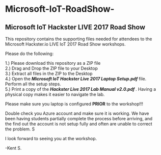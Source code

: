 # Microsoft-IoT-RoadShow-
<h2>Microsoft IoT Hackster LIVE 2017 Road Show</h2>

This repository contains the supporting files needed for attendees to the Microsoft Hackster.io LIVE IoT 2017 Road Show workshops.

Please do the following:

1.) Please download this repository as a ZIP file<BR>
2.) Drag and Drop the ZIP file to your Desktop<BR>
3.) Extract all files in the ZIP to the Desktop<BR>
4.) Open the <I><B>Microsoft IoT Hackster Live 2017 Laptop Setup.pdf</I></B> file. Perform all the setup steps.<br>
5.) Print a copy of the <I><b>Hackster Live 2017 Lab Manual v2.0.pdf </I></b>. Having a physical copy makes it easier to navigate the lab.

Please make sure you laptop is configured <B>PRIOR</B> to the workshop!!!

Double check you Azure account and make sure it is working. We have been having students partially complete the process before arriving, and the find out the account is not setup fully and often are unable to correct the problem. S

I look forward to seeing you at the workshop.

-Kent S.



